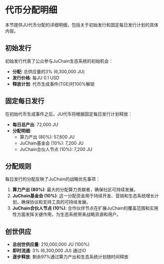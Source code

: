 # 代币分配明细

本节提供JU代币分配的详细明细，包括关于初始发行和固定每日发行计划的具体内容。

## 初始发行

初始发行代表了公众参与JuChain生态系统的初始机会：

* **分配**: 总供应量的3% (6,300,000 JU)
* **发行价格**: 每JU 0.1 USD
* **释放计划**: 代币生成事件(TGE)时100%解锁

## 固定每日发行

在初始代币生成事件之后，JU代币将根据固定每日发行计划释放：

* **每日总产出**: 72,000 JU
* **分配明细**:
  * 算力产出 (80%): 57,600 JU
  * JuChain基金会 (10%): 7,200 JU
  * JuChain合伙人节点 (10%): 7,200 JU

## 分配规则

每日发行的分配反映了JuChain的战略优先事项：

1. **算力产出 (80%)**: 最大的分配算力贡献者，确保社区可持续发展。
2. **JuChain基金会 (10%)**: 这一分配资金用于持续开发、营销和生态系统增长计划，确保协议和支持工具的可持续发展。
3. **JuChain合伙人节点 (10%)**: 合作伙伴节点在扩展JuChain的覆盖范围和实用性方面发挥关键作用，为生态系统带来战略资源和用户。

## 创世供应

* **总创世供应量**: 210,000,000 JU (100%)
* **即时流通**: 3% (6,300,000 JU) 通过IO
* **逐步释放**: 剩余97%通过算力产出和生态系统计划随时间释放
